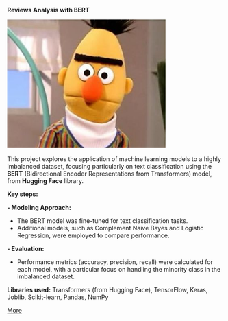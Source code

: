 **Reviews Analysis with BERT**

<img src="https://github.com/VeroGI/portfolio/raw/master/assets/img/bert.jpg" alt="Descripción de la imagen" height="300" />


This project explores the application of machine learning models to a highly imbalanced dataset, focusing particularly on text classification using the **BERT** (Bidirectional Encoder Representations from Transformers) model, from **Hugging Face** library.

**Key steps:**

**-	Modeling Approach:**

* The BERT model was fine-tuned for text classification tasks.
* Additional models, such as Complement Naive Bayes and Logistic Regression, were employed to compare performance.

**-	Evaluation:**
* Performance metrics (accuracy, precision, recall) were calculated for each model, with a particular focus on handling the minority class in the imbalanced dataset.

**Libraries used:** Transformers (from Hugging Face), TensorFlow, Keras, Joblib, Scikit-learn, Pandas, NumPy


[More](https://github.com/VeroGI/BERT)

